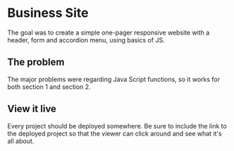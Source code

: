 # Business Site

The goal was to create a simple one-pager responsive website with a header, form and accordion menu, using basics of JS.

## The problem

The major problems were regarding Java Script functions, so it works for both section 1 and section 2.

## View it live
Every project should be deployed somewhere. Be sure to include the link to the deployed project so that the viewer can click around and see what it's all about.
